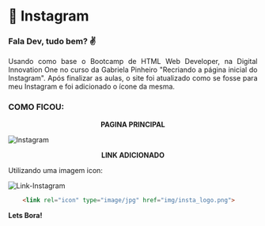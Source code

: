 # :rocket: Instagram
### Fala Dev, tudo bem? :v: 

<p align="justify">Usando como base o Bootcamp de HTML Web Developer, na Digital Innovation One no curso da Gabriela Pinheiro "Recriando a página inicial do Instagram".
Após finalizar as aulas, o site foi atualizado como se fosse para meu Instagram e foi adicionado o ícone da mesma.</p>

### COMO FICOU:

**<p align="center">PAGINA PRINCIPAL</p>**
  
![Instagram](https://user-images.githubusercontent.com/66649954/119435318-44f4d100-bcf0-11eb-9221-19f1cedbabe7.png)

**<p align="center">LINK ADICIONADO</p>**

Utilizando uma imagem icon:
<br>

![Link-Instagram](https://user-images.githubusercontent.com/66649954/119435029-c8fa8900-bcef-11eb-9aaa-e1eb47364c76.png)

```html
    <link rel="icon" type="image/jpg" href="img/insta_logo.png">
```


**Lets Bora!**
